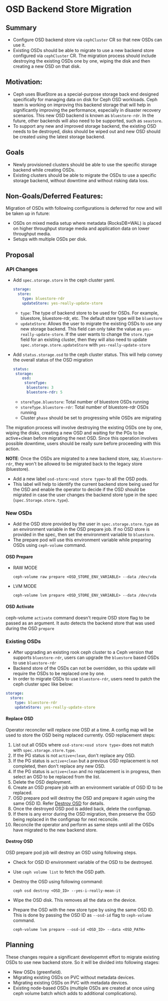 # OSD Backend Store Migration

## Summary

- Configure OSD backend store via `cephCluster` CR so that new OSDs can use it.
- Existing OSDs should be able to migrate to use a new backend store configured via `cephCluster` CR. The migration process should include destroying the existing OSDs one by one, wiping the disk and then creating a new OSD on that disk.

## Motivation:

- Ceph uses BlueStore as a special-purpose storage back end designed specifically for managing data on disk for Ceph OSD workloads. Ceph team is working on improving this backend storage that will help in significantly improving the performance, especially in disaster recovery scenarios. This new OSD backend is known as `bluestore-rdr`. In the future, other backends will also need to be supported, such as `seastore`.
- To support any new and improved storage backend, the existing OSD needs to be destroyed, disks should be wiped out and new OSD should be created using the latest storage backend.

## Goals

- Newly provisioned clusters should be able to use the specific storage backend while creating OSDs.
- Existing clusters should be able to migrate the OSDs to use a specific storage backend, without downtime and without risking data loss.

## Non-Goals/Deferred Features:

Migration of OSDs with following configurations is deferred for now and will be taken up in future:
- OSDs on mixed media setup where metadata (RocksDB+WAL) is placed on higher throughput storage media and application data on lower throughput media.
- Setups with multiple OSDs per disk.

## Proposal

### API Changes
- Add `spec.storage.store` in the ceph cluster yaml.

  ```yaml
  storage:
    store:
      type: bluestore-rdr
      updateStore: yes-really-update-store
  ```

  - `type`: The type of backend store to be used for OSDs. For example, bluestore, bluestore-rdr, etc. The default store type will be `bluestore`
  - `updateStore`: Allows the user to migrate the existing OSDs to use any new storage backend. This field can only take the value as `yes-really-update-store`. If the user wants to change the `store.type` field for an existing cluster, then they will also need to update `spec.storage.store.updateStore` with `yes-really-update-store`


- Add `status.storage.osd` to the ceph cluster status. This will help convey the overall status of the OSD migration

  ``` yaml
  status:
   storage:
      osd:
       storeType:
        bluestore: 3
        bluestore-rdr: 5
  ```

  - `storeType.bluestore`: Total number of bluestore OSDs running
  - `storeType.bluestore-rdr`: Total number of bluestore-rdr OSDs running
  - Cluster `phase` should be set to progressing while OSDs are migrating

The migration process will involve destroying the existing OSDs one by one, wiping the disks, creating a new OSD and waiting for the PGs to be active+clean before migrating the next OSD. Since this operation involves possible downtime, users should be really sure before proceeding with this action.

**NOTE**: Once the OSDs are migrated to a new backend store, say, `bluestore-rdr`, they won't be allowed to be migrated back to the legacy store (bluestore).

- Add a new label `osd-store:<osd store type>` to all the OSD pods.
- This label will help to identify the current backend store being used for the OSD and enable the operator to decide if the OSD should be migrated in case the user changes the backend store type in the spec (`spec.Storage.store.type`).

### New OSDs

- Add the OSD store provided by the user in `spec.storage.store.type` as an environment variable in the OSD prepare job. If no OSD store is provided in the spec, then set the environment variable to `bluestore`.
- The prepare pod will use this environment variable while preparing OSDs using `ceph-volume` command.

#### OSD Prepare

  - RAW MODE

    ```
    ceph-volume raw prepare <OSD_STORE_ENV_VARIABLE> --data /dev/vda
    ```

  - LVM MODE

    ```
    ceph-volume lvm prepare <OSD_STORE_ENV_VARIABLE> --data /dev/vda
    ```

#### OSD Activate

ceph-volume `activate` command doesn't require OSD store flag to be passed as an argument. It auto detects the backend store that was used during the OSD `prepare`

### Existing OSDs

- After upgrading an existing rook ceph cluster to a Ceph version that supports `bluestore-rdr`, users can upgrade the `bluestore` based OSDs to use `bluestore-rdr`
- Backend store of the OSDs can not be overridden, so this update will require the OSDs to be replaced one by one.
- In order to migrate OSDs to use `bluestore-rdr`, users need to patch the ceph cluster spec like below:

```yaml
storage:
  store:
    type: bluestore-rdr
    updateStore: yes-really-update-store
```

#### Replace OSD
Operator reconciler will replace one OSD at a time.
A config map will be used to store the OSD being replaced currently.
OSD replacement steps:
  1. List out all OSDs where `osd-store:<osd store type>` does not match with `spec.storage.store.type`.
  2. If the PG status is not `active+clean`, don't replace any OSD.
  3. If the PG status is `active+clean` but a previous OSD replacement is not completed, then don't replace any new OSD.
  4. If the PG status is `active+clean` and no replacement is in progress, then select an OSD to be replaced from the list.
  5. Delete the OSD deployment.
  6. Create an OSD prepare job with an environment variable of OSD ID to be replaced.
  7. OSD prepare pod will destroy the OSD and prepare it again using the same OSD ID. Refer [Destroy OSD](#destroy-osd) for details.
  8. Once the destroyed OSD pod is added back, delete the configmap.
  9. If there is any error during the OSD migration, then preserve the OSD being replaced in the configmap for next reconcile.
  10. Reconcile the operator and perform as same steps until all the OSDs have migrated to the new backend store.

#### Destroy OSD

OSD prepare pod job will destroy an OSD using following steps.
- Check for OSD ID environment variable of the OSD to be destroyed.
- Use `ceph volume list` to fetch the OSD path.
- Destroy the OSD using following command:

    ```
    ceph osd destroy <OSD_ID> --yes-i-really-mean-it
    ```

- Wipe the OSD disk. This removes all the data on the device.
- Prepare the OSD with the new store type by using the same OSD ID. This is done by passing the OSD ID as `--osd-id` flag to `ceph-volume` command.

    ```
    ceph-volume lvm prepare --osd-id <OSD_ID> --data <OSD_PATH>
    ```

## Planning

These changes require a significant developemnt effort to migrate existing OSDs to use new backend store. So it will be divided into following stages:
* New OSDs (greenfield).
* Migrating existing OSDs on PVC without metadata devices.
* Migrating existing OSDs on PVC with metadata devices.
* Existing node-based OSDs (multiple OSDs are created at once using ceph volume batch which adds to additional complications).
